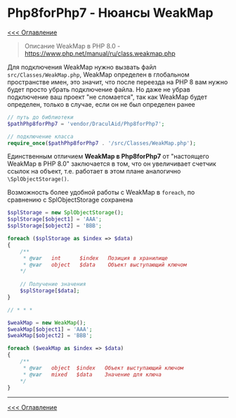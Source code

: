 # Php8forPhp7 - Нюансы WeakMap
[<<< Оглавление](README.md)

> Описание WeakMap в PHP 8.0 - https://www.php.net/manual/ru/class.weakmap.php

Для подключения WeakMap нужно вызвать файл `src/Classes/WeakMap.php`, WeakMap определен в глобальном пространстве
имен, это значит, что после переезда на PHP 8 вам нужно будет просто убрать подключение файла. Но даже не
убрав подключение ваш проект "не сломается", так как WeakMap будет определен, только в случае, если он не был
определен ранее

```php
// путь до библиотеки
$pathPhp8forPhp7 = 'vendor/DraculAid/Php8forPhp7';

// подключение класса
require_once($pathPhp8forPhp7 . '/src/Classes/WeakMap.php');
```

Единственным отличием **WeakMap в Php8forPhp7** от "настоящего WeakMap в PHP 8.0" заключается в том, что он
увеличивает счетчик ссылок на объект, т.е. работает в этом плане аналогично `\SplObjectStorage()`.

Возможность более удобной работы с WeakMap в `foreach`, по сравнению с SplObjectStorage сохранена
```php
$splStorage = new SplObjectStorage();
$splStorage[$object1] = 'AAA';
$splStorage[$object2] = 'BBB';

foreach ($splStorage as $index => $data)
{
    /**
     * @var   int      $index   Позиция в хранилище
     * @var   object   $data    Объект выступающий ключом
    */
    
    // Получение значения
    $splStorage[$data];
}

// * * *

$weakMap = new WeakMap();
$weakMap[$object1] = 'AAA';
$weakMap[$object2] = 'BBB';

foreach ($weakMap as $index => $data)
{
    /**
     * @var   object  $index   Объект выступающий ключом
     * @var   mixed   $data    Значение для ключа
    */
}
```

---

[<<< Оглавление](README.md)
